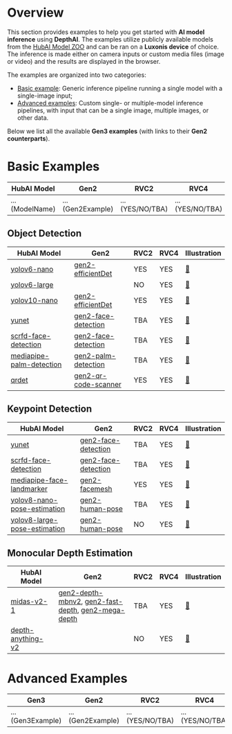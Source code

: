 # Overview
This section provides examples to help you get started with **AI model inference** using **DepthAI**.
The examples utilize publicly available models from the [HubAI Model ZOO](https://hub.luxonis.com/ai/models) and can be ran on a **Luxonis device** of choice.
The inference is made either on camera inputs or custom media files (image or video) and the results are displayed in the browser.

The examples are organized into two categories:
- [Basic example](basic-example/): Generic inference pipeline running a single model with a single-image input;
- [Advanced examples](advanced-examples/): Custom single- or multiple-model inference pipelines, with input that can be a single image, multiple images, or other data.

Below we list all the available **Gen3 examples** (with links to their **Gen2 counterparts**).

# Basic Examples

| HubAI Model | Gen2 | RVC2 | RVC4 | Illustration |
|-------------|------|------|------|--------------|
| ... (ModelName) | ... (Gen2Example) | ... (YES/NO/TBA)  | ... (YES/NO/TBA)  | ... (LinkToMedia) |

## Object Detection

| HubAI Model | Gen2 | RVC2 | RVC4 | Illustration |
|-------------|------|------|------|--------------|
| [yolov6-nano](https://hub.luxonis.com/ai/models/face58c4-45ab-42a0-bafc-19f9fee8a034?view=page) | [gen2-efficientDet](../../gen2/gen2-efficientDet) | YES | YES | [🔗](basic-example/illustrations/dummy.gif) |
| [yolov6-large](https://hub.luxonis.com/ai/models/7937248a-c310-4765-97db-0850086f2dd9?view=page) | | NO | YES | [🔗](basic-example/illustrations/dummy.gif) |
| [yolov10-nano](https://hub.luxonis.com/ai/models/03153a9a-06f7-4ce9-b655-3762d21d0a8a?view=page) | [gen2-efficientDet](../../gen2/gen2-efficientDet) | YES | YES | [🔗](basic-example/illustrations/dummy.gif) |
| [yunet](https://hub.luxonis.com/ai/models/5d635f3c-45c0-41d2-8800-7ca3681b1915?view=page) | [gen2-face-detection](../../gen2/gen2-face-detection) | TBA | YES | [🔗](basic-example/illustrations/dummy.gif) |
| [scrfd-face-detection](https://hub.luxonis.com/ai/models/1f3d7546-66e4-43a8-8724-2fa27df1096f?view=page) | [gen2-face-detection](../../gen2/gen2-face-detection) | TBA | YES | [🔗](basic-example/illustrations/dummy.gif) |
| [mediapipe-palm-detection](https://hub.luxonis.com/ai/models/9531aba9-ef45-4ad3-ae03-808387d61bf3?view=page) | [gen2-palm-detection](../../gen2-palm-detection) | TBA | YES | [🔗](basic-example/illustrations/dummy.gif) |
| [qrdet](https://hub.luxonis.com/ai/models/d1183a0f-e9a0-4fa2-8437-f2f5b0181739?view=page) | [gen2-qr-code-scanner](../../gen2-qr-code-scanner) | YES | YES | [🔗](basic-example/illustrations/dummy.gif) |

## Keypoint Detection

| HubAI Model | Gen2 | RVC2 | RVC4 | Illustration |
|-------------|------|------|------|--------------|
| [yunet](https://hub.luxonis.com/ai/models/5d635f3c-45c0-41d2-8800-7ca3681b1915?view=page) | [gen2-face-detection](../../gen2/gen2-face-detection) | TBA | YES | [🔗](basic-example/illustrations/dummy.gif) |
| [scrfd-face-detection](https://hub.luxonis.com/ai/models/1f3d7546-66e4-43a8-8724-2fa27df1096f?view=page) | [gen2-face-detection](../../gen2/gen2-face-detection) | TBA | YES | [🔗](basic-example/illustrations/dummy.gif) |
| [mediapipe-face-landmarker](https://hub.luxonis.com/ai/models/4632304b-91cb-4fcb-b4cc-c8c414e13f56?view=page) | [gen2-facemesh](../../gen2/gen2-facemesh) | YES | YES | [🔗](basic-example/illustrations/dummy.gif) |
| [yolov8-nano-pose-estimation](https://hub.luxonis.com/ai/models/12acd8d7-25c0-4a07-9dff-ab8c5fcae7b1?view=page) | [gen2-human-pose](../../gen2/gen2-human-pose) | TBA | YES | [🔗](basic-example/illustrations/dummy.gif) |
| [yolov8-large-pose-estimation](https://hub.luxonis.com/ai/models/8be178a0-e643-4f1e-b925-06512e4e15c7?view=page) | [gen2-human-pose](../../gen2/gen2-human-pose) | NO | YES | [🔗](basic-example/illustrations/dummy.gif) |

## Monocular Depth Estimation

| HubAI Model | Gen2 | RVC2 | RVC4 | Illustration |
|-------------|------|------|------|--------------|
| [midas-v2-1](https://hub.luxonis.com/ai/models/be09b09e-053d-4330-a0fc-0c9d16aac007?view=page) | [gen2-depth-mbnv2](../../gen2/gen2-depth-mbnv2), [gen2-fast-depth](../../gen2/gen2-fast-depth), [gen2-mega-depth](../../gen2/gen2-mega-depth) | TBA | YES | [🔗](basic-example/illustrations/dummy.gif) |
| [depth-anything-v2](https://hub.luxonis.com/ai/models/c5bf9763-d29d-4b10-8642-fbd032236383?view=page) |  | NO | YES | [🔗](basic-example/illustrations/dummy.gif) |

# Advanced Examples

| Gen3 | Gen2 | RVC2 | RVC4 | Illustration |
|------|------|------|------|--------------|
| ... (Gen3Example) | ... (Gen2Example) | ... (YES/NO/TBA)  | ... (YES/NO/TBA)  | ... (LinkToMedia) |